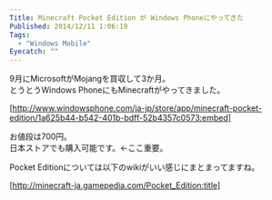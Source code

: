 ```yaml
---
Title: Minecraft Pocket Edition が Windows Phoneにやってきた
Published: 2014/12/11 1:06:19
Tags:
  - "Windows Mobile"
Eyecatch: ""
---
```

<?# Twitter 542710506037866496 /?>

9月にMicrosoftがMojangを買収して3か月。  
とうとうWindows PhoneにもMinecraftがやってきました。

[http://www.windowsphone.com/ja-jp/store/app/minecraft-pocket-edition/1a625b44-b542-401b-bdff-52b4357c0573:embed]

お値段は700円。  
日本ストアでも購入可能です。←ここ重要。  


Pocket Editionについては以下のwikiがいい感じにまとまってますね。

[http://minecraft-ja.gamepedia.com/Pocket_Edition:title]

